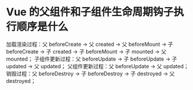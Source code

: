 # Vue 的父组件和子组件生命周期钩子执行顺序是什么
加载渲染过程：父 beforeCreate -> 父 created -> 父 beforeMount -> 子 beforeCreate -> 子 created -> 子 beforeMount -> 子 mounted -> 父 mounted；
子组件更新过程：父 beforeUpdate -> 子 beforeUpdate -> 子 updated -> 父 updated；
父组件更新过程：父 beforeUpdate -> 父 updated；
销毁过程：父 beforeDestroy -> 子 beforeDestroy -> 子 destroyed -> 父 destroyed；
